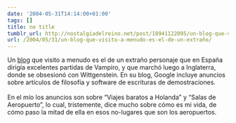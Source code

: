 ```yaml
---
date: '2004-05-31T14:14:00+01:00'
tags: []
title: no title
tumblr_url: http://nostalgiadelreino.net/post/18941122095/un-blog-que-visito-a-menudo-es-el-de-un-extraño
url: /2004/05/31/un-blog-que-visito-a-menudo-es-el-de-un-extraño/
---
```


<p>Un <a href="http://www.sigmacomplete.blogspot.com/">blog</a> que visito a menudo es el de un extraño personaje que en España dirigía excelentes partidas de Vampiro, y que marchó luego a Inglaterra, donde se obsesionó con Wittgenstein. En su blog, Google incluye anuncios sobre artículos de filosofía y software de escrituras de demostraciones.<br/><br/>En el mío los anuncios son sobre &ldquo;Viajes baratos a Holanda&rdquo; y &ldquo;Salas de Aeropuerto&rdquo;, lo cual, tristemente, dice mucho sobre cómo es mi vida, de cómo paso la mitad de ella en esos no-lugares que son los aeropuertos.</p><div class="blogger-post-footer"><img width="1" height="1" src="https://blogger.googleusercontent.com/tracker/1180118427259117074-8040498686661801295?l=nostalgiadelreino.blogspot.com" alt=""/></div>
